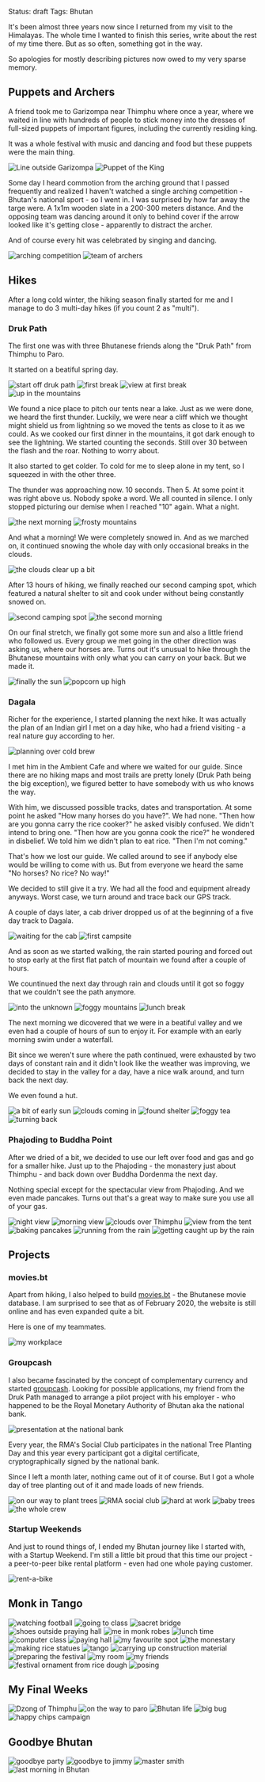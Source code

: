 Status: draft
Tags: Bhutan

It's been almost three years now since I returned from my visit to the Himalayas. The whole time I wanted to finish this series, write about the rest of my time there. But as so often, something got in the way.

So apologies for mostly describing pictures now owed to my very sparse memory.


## Puppets and Archers

A friend took me to Garizompa near Thimphu where once a year, where we waited in line with hundreds of people to stick money into the dresses of full-sized puppets of important figures, including the currently residing king.

It was a whole festival with music and dancing and food but these puppets were the main thing.

![Line outside Garizompa](/img/bhutan/20160401_162543.jpg)
![Puppet of the King](/img/bhutan/20160401_171458.jpg)

Some day I heard commotion from the arching ground that I passed frequently and realized I haven't watched a single arching competition - Bhutan's national sport - so I went in. I was surprised by how far away the targe were. A 1x1m wooden slate in a 200-300 meters distance. And the opposing team was dancing around it only to behind cover if the arrow looked like it's getting close - apparently to distract the archer.

And of course every hit was celebrated by singing and dancing.

![arching competition](/img/bhutan/20160411_111537.jpg)
![team of archers](/img/bhutan/20160411_115453.jpg)


## Hikes

After a long cold winter, the hiking season finally started for me and I manage to do 3 multi-day hikes (if you count 2 as "multi").

### Druk Path

The first one was with three Bhutanese friends along the "Druk Path" from Thimphu to Paro.

It started on a beatiful spring day.

![start off druk path](/img/bhutan/20160430_113024.jpg)
![first break](/img/bhutan/20160430_115613.jpg)
![view at first break](/img/bhutan/20160430_120137.jpg)
![up in the mountains](/img/bhutan/20160430_151255.jpg)

We found a nice place to pitch our tents near a lake. Just as we were done, we heard the first thunder. Luckily, we were near a cliff which we thought might shield us from lightning so we moved the tents as close to it as we could. As we cooked our first dinner in the mountains, it got dark enough to see the lightning. We started counting the seconds. Still over 30 between the flash and the roar. Nothing to worry about.

It also started to get colder. To cold for me to sleep alone in my tent, so I squeezed in with the other three.

The thunder was approaching now. 10 seconds. Then 5. At some point it was right above us. Nobody spoke a word. We all counted in silence. I only stopped picturing our demise when I reached "10" again. What a night.

![the next morning](/img/bhutan/20160501_061910.jpg)
![frosty mountains](/img/bhutan/20160501_090812.jpg)

And what a morning! We were completely snowed in. And as we marched on, it continued snowing the whole day with only occasional breaks in the clouds.

![the clouds clear up a bit](/img/bhutan/20160501_151716.jpg)

After 13 hours of hiking, we finally reached our second camping spot, which featured a natural shelter to sit and cook under without being constantly snowed on.

![second camping spot](/img/bhutan/20160501_174917.jpg)
![the second morning](/img/bhutan/20160502_054823.jpg)

On our final stretch, we finally got some more sun and also a little friend who followed us. Every group we met going in the other direction was asking us, where our horses are. Turns out it's unusual to hike through the Bhutanese mountains with only what you can carry on your back. But we made it.

![finally the sun](/img/bhutan/20160502_085820.jpg)
![popcorn up high](/img/bhutan/20160502_132515.jpg)

### Dagala

Richer for the experience, I started planning the next hike. It was actually the plan of an Indian girl I met on a day hike, who had a friend visiting - a real nature guy according to her.

![planning over cold brew](/img/bhutan/20160503_115329.jpg)

I met him in the Ambient Cafe and where we waited for our guide. Since there are no hiking maps and most trails are pretty lonely (Druk Path being the big exception), we figured better to have somebody with us who knows the way.

With him, we discussed possible tracks, dates and transportation. At some point he asked "How many horses do you have?". We had none. "Then how are you gonna carry the rice cooker?" he asked visibly confused. We didn't intend to bring one. "Then how are you gonna cook the rice?" he wondered in disbelief. We told him we didn't plan to eat rice. "Then I'm not coming."

That's how we lost our guide. We called around to see if anybody else would be willing to come with us. But from everyone we heard the same "No horses? No rice? No way!"

We decided to still give it a try. We had all the food and equipment already anyways. Worst case, we turn around and trace back our GPS track. 

A couple of days later, a cab driver dropped us of at the beginning of a five day track to Dagala.

![waiting for the cab](/img/bhutan/20160515_175334.jpg)
![first campsite](/img/bhutan/20160512_161117.jpg)

And as soon as we started walking, the rain started pouring and forced out to stop early at the first flat patch of mountain we found after a couple of hours.

We countinued the next day through rain and clouds until it got so foggy that we couldn't see the path anymore.

![into the unknown](/img/bhutan/20160513_092651.jpg)
![foggy mountains](/img/bhutan/20160513_094116.jpg)
![lunch break](/img/bhutan/20160513_144036.jpg)

The next morning we dicovered that we were in a beatiful valley and we even had a couple of hours of sun to enjoy it. For example with an early morning swim under a waterfall.

Bit since we weren't sure where the path continued, were exhausted by two days of constant rain and it didn't look like the weather was improving, we decided to stay in the valley for a day, have a nice walk around, and turn back the next day.

We even found a hut.

![a bit of early sun](/img/bhutan/20160514_062216.jpg)
![clouds coming in](/img/bhutan/20160514_083533.jpg)
![found shelter](/img/bhutan/20160514_095626.jpg)
![foggy tea](/img/bhutan/20160514_163339.jpg)
![turning back](/img/bhutan/20160515_103114.jpg)

### Phajoding to Buddha Point

After we dried of a bit, we decided to use our left over food and gas and go for a smaller hike. Just up to the Phajoding - the monastery just about Thimphu - and back down over Buddha Dordenma the next day.

Nothing special except for the spectacular view from Phajoding. And we even made pancakes. Turns out that's a great way to make sure you use all of your gas.

![night view](/img/bhutan/20160521_195240.jpg)
![morning view](/img/bhutan/20160522_054840.jpg)
![clouds over Thimphu](/img/bhutan/20160522_062311.jpg)
![view from the tent](/img/bhutan/20160522_065807.jpg)
![baking pancakes](/img/bhutan/20160522_080122.jpg)
![running from the rain](/img/bhutan/20160522_134454.jpg)
![getting caught up by the rain](/img/bhutan/20160522_135530.jpg)


## Projects

### movies.bt

Apart from hiking, I also helped to build [movies.bt](https://www.movies.bt/) - the Bhutanese movie database. I am surprised to see that as of February 2020, the website is still online and has even expanded quite a bit.

Here is one of my teammates. 

![my workplace](/img/bhutan/20160617_123510.jpg)

### Groupcash

I also became fascinated by the concept of complementary currency and started [groupcash](http://groupcash.rtens.org/). Looking for possible applications, my friend from the Druk Path managed to arrange a pilot project with his employer - who happened to be the Royal Monetary Authority of Bhutan aka the national bank.

![presentation at the national bank](/img/bhutan/20160525_153940.jpg)

Every year, the RMA's Social Club participates in the national Tree Planting Day and this year every participant got a digital certificate, cryptographically signed by the national bank.

Since I left a month later, nothing came out of it of course. But I got a whole day of tree planting out of it and made loads of new friends.

![on our way to plant trees](/img/bhutan/20160602_085813.jpg)
![RMA social club](/img/bhutan/20160602_093241.jpg)
![hard at work](/img/bhutan/20160602_095344.jpg)
![baby trees](/img/bhutan/20160602_101224.jpg)
![the whole crew](/img/bhutan/20160602_120003.jpg)

### Startup Weekends

And just to round things of, I ended my Bhutan journey like I started with, with a Startup Weekend. I'm still a little bit proud that this time our project - a peer-to-peer bike rental platform - even had one whole paying customer.

![rent-a-bike](/img/bhutan/20160605_190014.jpg)


## Monk in Tango

![watching football](/img/bhutan/20160621_221549.jpg)
![going to class](/img/bhutan/20160622_090343.jpg)
![sacret bridge](/img/bhutan/20160622_094746.jpg)
![shoes outside praying hall](/img/bhutan/20160622_161914.jpg)
![me in monk robes](/img/bhutan/20160623_105037.jpg)
![lunch time](/img/bhutan/20160623_120557.jpg)
![computer class](/img/bhutan/20160624_191238.jpg)
![paying hall](/img/bhutan/20160625_193938.jpg)
![my favourite spot](/img/bhutan/20160626_092540.jpg)
![the monestary](/img/bhutan/20160626_163027.jpg)
![making rice statues](/img/bhutan/20160628_085227.jpg)
![tango](/img/bhutan/20160628_091739.jpg)
![carrying up construction material](/img/bhutan/20160628_092156.jpg)
![preparing the festival](/img/bhutan/20160628_122435.jpg)
![my room](/img/bhutan/20160630_095131.jpg)
![my friends](/img/bhutan/20160630_105051.jpg)
![festival ornament from rice dough](/img/bhutan/20160630_132019.jpg)
![posing](/img/bhutan/20160630_132114.jpg)


## My Final Weeks

![Dzong of Thimphu](/img/bhutan/20160530_161402.jpg)
![on the way to paro](/img/bhutan/20160608_131157.jpg)
![Bhutan life](/img/bhutan/20160610_112818.jpg)
![big bug](/img/bhutan/20160617_192636.jpg)
![happy chips campaign](/img/bhutan/20160619_161128.jpg)


## Goodbye Bhutan


![goodbye party](/img/bhutan/20160702_203859.jpg)
![goodbye to jimmy](/img/bhutan/20160704_120627.jpg)
![master smith](/img/bhutan/20160705_150144.jpg)
![last morning in Bhutan](/img/bhutan/20160706_062755.jpg)

